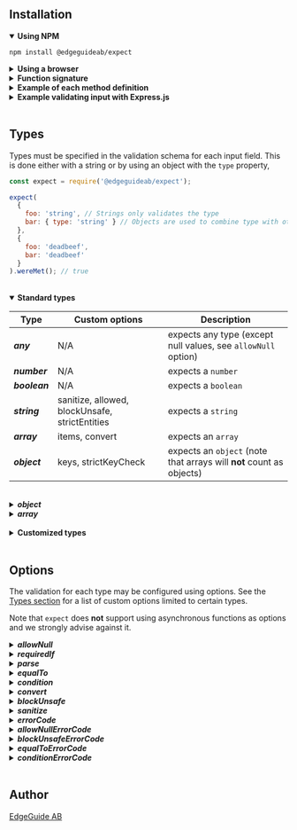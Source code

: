 ## Installation

<details open>
<summary><strong>Using NPM</strong></summary>

```
npm install @edgeguideab/expect
```

</details>

<details>
<summary><strong>Using a browser</strong></summary>

You will need to require the module and then package your scripts using a bundler like webpack or browserify.

```
import expect from '@edgeguideab/expect
```

</details>

<details>
<summary><strong>Function signature</strong></summary>

`expect` exposes a function with the following signature:

```
function (schema: Object, input: Object): Object
```

The `schema` object contains a validation schema to be used for validating the `input` object.

The function returns an object exposing three method definitions:

```javascript
{
  wereMet(): Boolean, // Returns true if the input object was validated correctly
  errors(): Object,   // Returns errors for each property in the input object
  getParsed(): Object // Returns a subset of the input, containing parts that were specified in the schema
}
```

</details>

<details>
<summary><strong>Example of each method definition</strong></summary>

```javascript
const expect = require('@edgeguideab/expect');

const schema = { foo: 'string' };
const validInput = { foo: 'test' };
const invalidInput = {};

const valid = expect(schema, validInput);
const invalid = expect(schema, invalidInput);

valid.wereMet(); // true
invalid.wereMet(); // false

valid.errors(); // {}
invalid.errors(); // { foo: 'Expected parameter foo to be of type string but it was undefined' }

valid.getParsed(); // { foo: 'test' }
invalid.getParsed(); // {}
```

</details>

<details>
<summary><strong>Example validating input with Express.js</strong></summary>

```javascript
const expect = require('@edgeguideab/expect');

app.put('/user', function addUser(req, res) {
  const expectations = expect(
    { username: 'string', age: 'number', isAdmin: 'boolean' },
    req.body
  );

  if (!expectations.wereMet()) {
    return res.status(400).send();
  }

  const { username, age, isAdmin } = expectations.getParsed();

  // Our parameters were correct, add the user to our application
});
```

</details>

</br>

## Types

Types must be specified in the validation schema for each input field. This is done either with a string or by using an object with the `type` property,

```javascript
const expect = require('@edgeguideab/expect');

expect(
  {
    foo: 'string', // Strings only validates the type
    bar: { type: 'string' } // Objects are used to combine type with other options
  },
  {
    foo: 'deadbeef',
    bar: 'deadbeef'
  }
).wereMet(); // true
```

</br>

<details open>
<summary><strong>Standard types</strong></summary>

| Type          | Custom options                                 | Description                                                          |
| ------------- | ---------------------------------------------- | -------------------------------------------------------------------- |
| **_any_**     | N/A                                            | expects any type (except null values, see `allowNull` option)        |
| **_number_**  | N/A                                            | expects a `number`                                                   |
| **_boolean_** | N/A                                            | expects a `boolean`                                                  |
| **_string_**  | sanitize, allowed, blockUnsafe, strictEntities | expects a `string`                                                   |
| **_array_**   | items, convert                                 | expects an `array`                                                   |
| **_object_**  | keys, strictKeyCheck                           | expects an `object` (note that arrays will **not** count as objects) |

</br>

<details>
<summary><strong><i>object</i></strong></summary>

Expects the value to be of type object. If the `keys` option is provided, the different keys for the object can be evaluated recursively.

```javascript
const expect = require('@edgeguideab/expect');
expect(
  {
    bar: {
      type: 'object',
      keys: { fizz: 'number', buzz: 'string' }
    }
  },
  { bar: { fizz: 1, buzz: 1 } }
).errors(); // { bar: { buzz: 'Expected parameter bar.buzz to be of type string but it was 1' } }
```

Object validation can be nested with several keys-options.

```javascript
const expect = require('@edgeguideab/expect');
expect(
  {
    bar: {
      type: 'object',
      keys: {
        fizz: 'number',
        buzz: { type: 'object', keys: { bizz: 'number' } }
      }
    }
  },
  { bar: { fizz: 1, buzz: { bizz: 'hello' } } }
).errors(); // { bar: { buzz: { bizz: 'Expected parameter bar.buzz.bizz to be of type number but it was "hello"' } } }
```

Unlike top-level validation, when evaluating deeper in an object the error-key will be a path to the parameter which failed (as a string). If the `keys`-option is combined with `strictKeyCheck`, object validation will fail if the actual object contains any keys which are not explicitly checked for.

```javascript
const expect = require('@edgeguideab/expect');
expect(
  {
    bar: {
      type: 'object',
      strictKeyCheck: true,
      keys: {
        fizz: 'number',
        buzz: { type: 'object', keys: { bizz: 'number' } }
      }
    }
  },
  {
    bar: {
      fizz: 1,
      buzz: { bizz: 2 },
      kizz: 3
    }
  }
).errors(); // { bar: 'Object contained unchecked keys "kizz"' }
```

</details>

<details>
<summary><strong><i>array</i></strong></summary>

Checks whether the parameter is an array or not. Each child in the array can be further validated with the `items` option. Arrays and objects may be nested by combining the `items` and `keys` options.

```javascript
const expect = require('@edgeguideab/expect');

expect(
  {
    beef: {
      type: 'array',
      items: {
        type: 'object',
        keys: { foo: 'number', bar: 'string' }
      }
    }
  },
  {
    beef: [
      { foo: 1, bar: '1' },
      { foo: 2, bar: '2' },
      { foo: 3, bar: '3' },
      { foo: 4, bar: '4' }
    ]
  }
).wereMet(); // true
```

A function may be passed as an `items` option, taking the input array as its parameter and returning a validation schema.

```javascript
const expect = require('@edgeguideab/expect');

const schema = {
  beef: {
    type: 'array',
    items: item => ({
      type: 'object',
      keys: {
        foo: item.bar ? 'number' : 'string',
        bar: 'boolean'
      }
    })
  }
};

expect(schema, {
  beef: [{ foo: 1, bar: true }, { foo: 2, bar: true }]
}).wereMet(); // true

expect(schema, {
  beef: [{ foo: '1', bar: false }, { foo: '2', bar: false }]
}).wereMet(); // true

expect(schema, {
  beef: [{ foo: '1', bar: true }, { foo: '2', bar: true }]
}).wereMet(); // false
```

Note that the function may also be used for recursing the validation schema.

```javascript
const expect = require('@edgeguideab/expect');

const schema = {
  type: 'object',
  keys: {
    value: 'string',
    branches: {
      type: 'array',
      allowNull: true,
      items: () => schema
    }
  }
};

expect(
  { root: schema },
  {
    root: {
      value: 'foo',
      branches: [
        { value: 'bar' },
        { value: 'bizz', branches: [{ value: 'buzz' }] }
      ]
    }
  }
).wereMet(); // true
```

</details>

</details>

</br>

<details>
<summary><strong>Customized types</strong></summary>

| Type           | Options                                      | Description                                                        |
| -------------- | -------------------------------------------- | ------------------------------------------------------------------ |
| date           | N/A                                          | expects a `string` formatted as a date or a `Date` instance        |
| phone          | strict                                       | expects a `string` or a `number` formatted as a phone number       |
| email          | strict, allowed, blockUnsafe, strictEntities | expects a `string` formatted as an email address                   |
| identityNumber | N/A                                          | expects a `string` formatted as a Swedish personal identity number |

</br>

<details>
<summary><strong><i>email</i></strong></summary>

A customized type for _strings_ which can be used to check if the value is correctly formatted as an email address. Regular expression used to validate emails:

- Without `strict` option
  ```
  /.+@.+/
  ```
- With `strict` option

  ```
  /^(([^<>()\[\]\\.,;:\s@"]+(\.[^<>()\[\]\\.,;:\s@"]+)*)|(".+"))@((\[[0-9]{1,3}\.[0-9]{1,3}\.[0-9]{1,3}\.[0-9]{1,3}])|(([a-zA-Z\-0-9]+\.)+[a-zA-Z]{2,}))$/
  ```

</details>

<details>
<summary><strong><i>phone</i></strong></summary>

A customized type for _strings_ and _numbers_ which can be used to check if the value is correctly formatted as a phone number. Regular expression used to validate phone numbers:

- Without `strict` option
  ```
  /^\D?[\d\s\(\)]+$/
  ```
- With `strict` option
  ```
  /^\D?(\d{3,4})\D?\D?(\d{3})\D?(\d{4})$/
  ```
  </details>

</details>

</br>

## Options

The validation for each type may be configured using options. See the [Types section](#types) for a list of custom options limited to certain types.

Note that `expect` does **not** support using asynchronous functions as options and we strongly advise against it.

<details>
<summary><strong><i>allowNull</i></strong></summary>

The `allowNull` option is available for all types. `allowNull` allows the expected value to be _null_, _undefined_ or an empty string. In other words, `allowNull` makes the value optional.

Note that _null_, _undefined_ and empty string are valid input values with `allowNull` regardless of the actual validation type.

It is possible to pass a function to `allowNull`, in which case the return value will be used (errors thrown will be ignored and treated as _false_). This may be used to filter allowed null values.

```javascript
const expect = require('@edgeguideab/expect');

expect(
  {
    foo: { type: 'string', allowNull: true },
    bar: { type: 'number', allowNull: true }
  },
  { bar: '' }
).wereMet(); // true

expect(
  {
    foo: { type: 'string', allowNull: true },
    bar: { type: 'number', allowNull: bar => bar !== '' }
  },
  { bar: '' }
).wereMet(); // false
```

</details>

<details>
<summary><strong><i>requiredIf</i></strong></summary>

The `requiredIf` option is available for all types and allows an element to be _null_ or _undefined_, but only if another value is _null_, _undefined_ or empty string.

```javascript
const expect = require('@edgeguideab/expect');

expect(
  {
    foo: { type: 'string', allowNull: true },
    bar: { type: 'string', requiredIf: 'foo' }
  },
  { foo: null }
).wereMet(); // true

expect(
  {
    foo: { type: 'string', allowNull: true },
    bar: { type: 'string', requiredIf: 'foo' }
  },
  { foo: 'test' }
).wereMet(); // false

expect(
  {
    foo: { type: 'string', allowNull: true },
    bar: { type: 'string', allowNull: true, requiredIf: 'foo' }
  },
  { foo: 'test' }
).wereMet(); // true (requiredIf has no effect if allowNull is true)
```

Note that when using `requiredIf` on nested objects or arrays, you need to pass an array to `requiredIf` with the path to the target parameter.

```javascript
const expect = require('@edgeguideab/expect');

expect(
  {
    foo: {
      type: 'object',
      keys: { buzz: { type: 'string', allowNull: true } }
    },
    bar: { type: 'string', requiredIf: ['foo', 'buzz'] }
  },
  {
    foo: { buzz: null },
    bar: null
  }
).wereMet(); // true
```

</details>

<details>
<summary><strong><i>parse</i></strong></summary>

The `parse` option is available to all types. This option allows the user to mutate input values before they are validated and returned by `getParsed()`.

If a function is passed as the `parse` option, the type checker will attempt to call the `parse` function with the input value as its parameter. The function's return value will then be used for type checking instead of the input value. If an error is thrown when calling the function, the type checker will proceed using the initial input value.

```javascript
const expect = require('@edgeguideab/expect');
expect(
  { test: { type: 'number', parse: test => Number(test) } },
  { test: '123' }
).getParsed(); // { test: 123 }
```

Some types support setting the `parse` option to _true_ which will instead use the following default type conversions:

- `number` - `Number()`, only parsing non-empty strings
- `boolean` - `JSON.parse()` followed by coercion for _falsy_ and _truthy_ values.
  - Fallback on coercing the initial value if `JSON.parse()` fails.
  - Strings _"undefined"_ and _"NaN"_ are also parsed to _false_
- `string` - `JSON.stringify()`
- `array` - `JSON.parse()`
- `object` - `JSON.parse()`
- `date` - `new Date()`

Note that `parse` has a particular interaction with the `allowNull` and `requiredIf` options.

- If null values are not allowed, `parse` will not be applied for a null value
- If null values are allowed, `parse` will be applied. The parsed value must either be a null value or matching the type
- `parse` will not be applied for the target parameter when `requiredIf` checks the value of the target path

```javascript
const expect = require('@edgeguideab/expect');

const invalid = expect(
  { test: { type: 'string', allowNull: false, parse: true } },
  { test: null }
);
invalid.wereMet(); // false
invalid.getParsed(); // {}

const valid = expect(
  { test: { type: 'string', allowNull: true, parse: true } },
  { test: null }
);
valid.wereMet(); // true
valid.getParsed(); // { test: 'null' }

const alsoValid = expect(
  { test: { type: 'string', allowNull: true, parse: () => null } },
  { test: 'test' }
);
alsoValid.wereMet(); // true
alsoValid.getParsed(); // { test: null }

const anotherOne = expect(
  {
    test: { type: 'string', requiredIf: 'existing' },
    existing: { type: 'string', allowNull: true, parse: () => 'test' }
  },
  { test: null, existing: null }
);
anotherOne.wereMet(); // true
anotherOne.getParsed(); // { test: null, existing: 'test' }
```

</details>

<details>
<summary><strong><i>equalTo</i></strong></summary>

`equalTo` is another option available to all types. It ensures that the input value matches another value specified by a key.

```javascript
const expect = require('@edgeguideab/expect');

expect(
  {
    foo: { type: 'boolean', equalTo: 'bar' },
    bar: 'boolean'
  },
  { foo: true, bar: true }
).wereMet(); // true

expect(
  {
    foo: { type: 'boolean', parse: true, equalTo: 'bar' },
    bar: 'boolean'
  },
  { foo: 'true', bar: true }
).wereMet(); // true

expect(
  {
    foo: { type: 'boolean', equalTo: 'bar' },
    bar: 'boolean'
  },
  { foo: true, bar: false }
).wereMet(); // false

expect(
  {
    foo: { type: 'boolean', allowNull: true, equalTo: 'bar' },
    bar: { type: 'boolean', allowNull: true }
  },
  { foo: null, bar: null }
).wereMet(); // true
```

Note that when using the keys/items options when nestling objects/arrays, you need to provide an array with the path to
the other parameter.

```javascript
const expect = require('@edgeguideab/expect');

expect(
  {
    foo: { type: 'object', keys: { buzz: 'string' } },
    bar: { type: 'string', equalTo: ['foo', 'buzz'] }
  },
  {
    foo: { buzz: 'abc' },
    bar: 'abc'
  }
).wereMet(); // true
```

</details>

<details>
<summary><strong><i>condition</i></strong></summary>

The `condition` option is available for all types. Passing a function as a `condition` option will test that the function evaluates to a _truthy_ value with the input value as its parameter.

```javascript
const expect = require('@edgeguideab/expect');

expect(
  {
    foo: {
      type: 'array',
      condition: test => test.length
    }
  },
  { foo: [] }
).wereMet(); // false
```

Note that the `condition` option has a lower priority than `allowNull`, `requiredIf` and `parse`.

```javascript
const expect = require('@edgeguideab/expect');

expect(
  {
    foo: {
      type: 'array',
      condition: test => test !== null,
      allowNull: true
    }
  },
  { foo: null }
).wereMet(); // true

expect(
  {
    foo: {
      type: 'boolean',
      parse: foo => !!foo,
      condition: foo => typeof foo !== 'string'
    }
  },
  { foo: 'bar' }
).wereMet(); // true
```

</details>

<details>
<summary><strong><i>convert</i></strong></summary>

`convert` is only available for the _array_ type. Similar to `parse`, this option will try to parse the given value into the desired type. Typically useful for parsing arrays from the request query in Express.js.

</details>

<details>
<summary><strong><i>blockUnsafe</i></strong></summary>

`blockUnsafe` is only available for the _string_ type. If true, expectations will fail if the value contains unsafe characters that can be used for XSS injections. In non-strict mode, these are
`& < > " '`, and with the strictEntities option enabled they are `& < > " ' ! @ $ ( ) = + { } [ ]`.

```javascript
const expect = require('@edgeguideab/expect');
expect(
  { test: { type: 'string', blockUnsafe: true } },
  { test: '<div>Some html</div>' }
).wereMet(); // false

expect(
  { test: { type: 'string', blockUnsafe: true } },
  { test: 'This is not so unsafe in non-strict mode!' }
).wereMet(); // true

expect(
  { test: { type: 'string', blockUnsafe: true, strictEntities: true } },
  { test: 'But it is not safe in strict mode!' }
).wereMet(); // false
```

For the email-type, `@` is always an allowed character.

```javascript
const expect = require('@edgeguideab/expect');

expect(
  { test: { type: 'email', blockUnsafe: true, strictEntities: true } },
  { test: 'thisisok@foo.xcc' }
).wereMet(); // true
```

To explicitly allow some characters (even when in strict mode), you can pass a parameter `allowed` which is expected to be of type list containing the allowed
characters.

```javascript
const expect = require('@edgeguideab/expect');

expect(
  {
    test: {
      type: 'string',
      blockUnsafe: true,
      strictEntities: true,
      allowed: ['!']
    }
  },
  { test: 'This would normally be considered unsafe!' }
).wereMet(); // true
```

</details>

<details>
<summary><strong><i>sanitize</i></strong></summary>

If true, the value will have dangerous characters replaced with html entities. In non-strict mode, these are
`& < > " '`, and with the strictEntities option enabled they are `& < > " ' ! @ $ ( ) = + { } [ ]`.
**The original values will be kept as-is, and the sanitized value will can be retrieved using the getParsed method**.

```javascript
const expect = require('@edgeguideab/expect');

expect(
  { test: { type: 'string', sanitize: true } },
  { test: '<div>Some html</div>' } }
).getParsed(); // { test: '&lt;div&gt;Some html&lt;/div&gt;' }
```

```javascript
const expect = require('@edgeguideab/expect');

expect(
  { test: { type: 'string', sanitize: true } },
  { test: 'This will be kept as-is in non-strict mode!' }
).getParsed(); // { test: 'This will be kept as-is in non-strict mode!' }

expect(
  { test: { type: 'string', sanitize: true, strictEntities: true } },
  { test: 'But sanitized in strict mode!' }
).getParsed(); // { test: 'But sanitized in strict mode&excl;' }
```

To explicitly allow some characters (even when in strict mode), you can pass a parameter `allowed` which is expected to be of type list containing the allowed
characters. These will not be sanitized

```javascript
const expect = require('@edgeguideab/expect');

expect(
  {
    test: {
      type: 'string',
      sanitize: true,
      strictEntities: true,
      allowed: ['(', ')']
    }
  },
  { test: 'keep (some) of this as it is [test]' }
).getParsed(); // { test: 'keep (some) of this as it is &lbrack;test&rbrack;'}
```

</details>

<details>
<summary><strong><i>errorCode</i></strong></summary>

Changes the error message returned by `errors()` if the validation fails. Default errorCode is a string describing what went wrong, this option allows for customized error codes.

```javascript
const expect = require('@edgeguideab/expect');

expect(
  {
    bar: { type: 'string' }
  },
  { bar: {} }
).errors(); // { bar: 'Expected parameter bar to be of type string but it was {}' }

expect(
  {
    bar: { type: 'string', errorCode: 'Invalid format' }
  },
  { bar: {} }
).errors(); // { bar: 'Invalid format' }
```

</details>

<details>
<summary><strong><i>allowNullErrorCode</i></strong></summary>

Custom error message if the error was caused by the `allowNull` option.

Note: Errors caused by `allowNull` have the highest priority.

</details>

<details>
<summary><strong><i>blockUnsafeErrorCode</i></strong></summary>

Custom error message if the error was caused by the `blockUnsafe` option.

Note: Errors caused by `blockUnsafe` have the second highest priority.

</details>

<details>
<summary><strong><i>equalToErrorCode</i></strong></summary>

Custom error message if the error was caused by the `equalTo` option.

Note: Errors caused by `equalTo` have the third highest priority.

</details>

<details>
<summary><strong><i>conditionErrorCode</i></strong></summary>

Overrides `errorCode` if the error was caused by the `condition` option.

Note: Errors caused by `condition` have the lowest priority.

</details>

</br>

## Author

[EdgeGuide AB](https://www.edgeguide.se)
